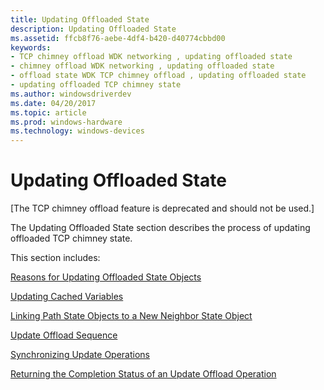 ```yaml
---
title: Updating Offloaded State
description: Updating Offloaded State
ms.assetid: ffcb8f76-aebe-4df4-b420-d40774cbbd00
keywords:
- TCP chimney offload WDK networking , updating offloaded state
- chimney offload WDK networking , updating offloaded state
- offload state WDK TCP chimney offload , updating offloaded state
- updating offloaded TCP chimney state
ms.author: windowsdriverdev
ms.date: 04/20/2017
ms.topic: article
ms.prod: windows-hardware
ms.technology: windows-devices
---
```


# Updating Offloaded State


\[The TCP chimney offload feature is deprecated and should not be used.\]




The Updating Offloaded State section describes the process of updating offloaded TCP chimney state.

This section includes:

[Reasons for Updating Offloaded State Objects](reasons-for-updating-offloaded-state-objects.md)

[Updating Cached Variables](updating-cached-variables.md)

[Linking Path State Objects to a New Neighbor State Object](linking-path-state-objects-to-a-new-neighbor-state-object.md)

[Update Offload Sequence](update-offload-sequence.md)

[Synchronizing Update Operations](synchronizing-update-operations.md)

[Returning the Completion Status of an Update Offload Operation](returning-the-completion-status-of-an-update-offload-operation.md)

 

 





